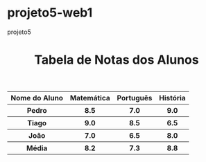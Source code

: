 # projeto5-web1
projeto5

<!DOCTYPE html>
<html>
<head>
  <header>
    <title>Tabela de Notas</title>
    <h1>Tabela de Notas dos Alunos </h1>
  </header>
</head>
<body>
  <table border="0">
    <tr>
      <th>Nome do Aluno</th>
      <th>Matemática</th>
      <th>Português</th>
      <th>História</th>
    </tr>
    <tr>
      <th>Pedro</th>
      <th>8.5</th>
      <th>7.0</th>
      <th>9.0</th>
    </tr>
    <tr>
      <th>Tiago</th>
      <th>9.0</th>
      <th>8.5</th>
      <th>6.5</th>
    </tr>
    <tr>
      <th>João</th>
      <th>7.0</th>
      <th>6.5</th>
      <th>8.0</th>
    </tr>
    <tr>
      <th>Média</th>
      <th>8.2</th>
      <th>7.3</th>
      <th>8.8</th>
    </tr>

  </table>
</body>

</html>
